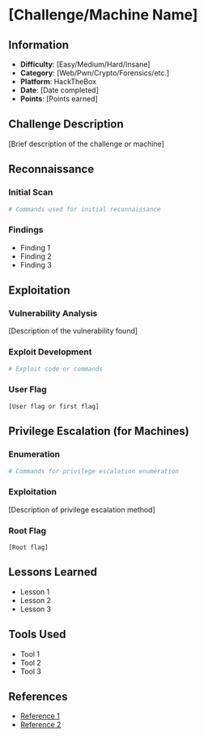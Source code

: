 # [Challenge/Machine Name]

## Information

- **Difficulty**: [Easy/Medium/Hard/Insane]
- **Category**: [Web/Pwn/Crypto/Forensics/etc.]
- **Platform**: HackTheBox
- **Date**: [Date completed]
- **Points**: [Points earned]

## Challenge Description

[Brief description of the challenge or machine]

## Reconnaissance

### Initial Scan

```bash
# Commands used for initial reconnaissance
```

### Findings

- Finding 1
- Finding 2
- Finding 3

## Exploitation

### Vulnerability Analysis

[Description of the vulnerability found]

### Exploit Development

```bash
# Exploit code or commands
```

### User Flag

```
[User flag or first flag]
```

## Privilege Escalation (for Machines)

### Enumeration

```bash
# Commands for privilege escalation enumeration
```

### Exploitation

[Description of privilege escalation method]

### Root Flag

```
[Root flag]
```

## Lessons Learned

- Lesson 1
- Lesson 2
- Lesson 3

## Tools Used

- Tool 1
- Tool 2
- Tool 3

## References

- [Reference 1](URL)
- [Reference 2](URL)

